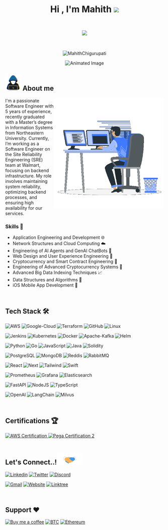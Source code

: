 <h1 align="center"><b>Hi , I'm Mahith </b><img src="https://media.giphy.com/media/hvRJCLFzcasrR4ia7z/giphy.gif" width="35"></h1>

<br>

<p align="center">
  <a href="https://github.com/DenverCoder1/readme-typing-svg"><img src="https://readme-typing-svg.herokuapp.com?font=Time+New+Roman&color=cyan&size=25&center=true&vCenter=true&width=600&height=100&pause=1000&lines=Husky+🐾+from+Northeastern+University;Masters+in+Information+Systems+🎓;Software+Engineer+at+Walmart+🔆"></a>
</p>

<br>

<p align="center"> 
	<img src="https://komarev.com/ghpvc/?username=MahithChigurupati&label=Profile%20views&color=0047AB&style=plastic?" alt="MahithChigurupati" height="25px" width="160px"/> 
</p>

<div align="center">
    <img src="https://user-images.githubusercontent.com/73097560/115834477-dbab4500-a447-11eb-908a-139a6edaec5c.gif" alt="Animated Image">
</div>

## <img src="./assets/about_me.gif" width="50px"> About me

<div align="center">
    <img align="right" src="./assets/Right_Side.gif" width="350px">
</div>
I'm a passionate Software Engineer with 5 years of experience, recently graduated with a Master’s degree in Information Systems from Northeastern University. Currently, I’m working as a Software Engineer on the Site Reliability Engineering (SRE) team at Walmart, focusing on backend infrastructure. My role involves maintaining system reliability, optimizing backend processes, and ensuring high availability for our services.

### Skills 🚀</b>

- Application Engineering and Development 🌐
- Network Structures and Cloud Computing ☁️
- Engineering of AI Agents and GenAI ChatBots 🤖
- Web Design and User Experience Engineering 🎨
- Cryptocurrency and Smart Contract Engineering 💱
- Engineering of Advanced Cryptocurrency Systems 🚀
- Advanced Big Data Indexing Techniques 📈
- Data Structures and Algorithms 🧠
- iOS Mobile App Development 📱

<br>

## Tech Stack 🛠️

![AWS](https://img.shields.io/badge/Amazon_AWS-232F3E?style=for-the-badge&logo=amazon-aws&logoColor=white)
![Google-Cloud](https://img.shields.io/badge/Google%20Cloud-4285F4.svg?style=for-the-badge&logo=Google-Cloud&logoColor=white)
![Terraform](https://img.shields.io/badge/terraform-%235835CC.svg?style=for-the-badge&logo=terraform&logoColor=white)
![GitHub](https://img.shields.io/badge/GitHub-100000?style=for-the-badge&logo=github&logoColor=white)
![Linux](https://img.shields.io/badge/Linux-FCC624.svg?style=for-the-badge&logo=Linux&logoColor=black)

![Jenkins](https://img.shields.io/badge/Jenkins-D24939.svg?style=for-the-badge&logo=Jenkins&logoColor=white)
![Kubernetes](https://img.shields.io/badge/Kubernetes-326CE5.svg?style=for-the-badge&logo=Kubernetes&logoColor=white)
![Docker](https://img.shields.io/badge/Docker-2496ED.svg?style=for-the-badge&logo=Docker&logoColor=white)
![Apache-Kafka](https://img.shields.io/badge/Apache%20Kafka-231F20.svg?style=for-the-badge&logo=Apache-Kafka&logoColor=white)
![Helm](https://img.shields.io/badge/Helm-0F1689.svg?style=for-the-badge&logo=Helm&logoColor=white)

![Python](https://img.shields.io/badge/Python%20-%2314354C.svg?style=for-the-badge&logo=python&logoColor=white)
![Go](https://img.shields.io/badge/Go-00ADD8?style=for-the-badge&logo=go&logoColor=white)
![JavaScript](https://img.shields.io/badge/JavaScript-F7DF1E?style=for-the-badge&logo=JavaScript&logoColor=white)
![Java](https://img.shields.io/badge/Java-ED8B00?style=for-the-badge&logo=openjdk&logoColor=white)
![Solidity](https://img.shields.io/badge/Solidity-e6e6e6?style=for-the-badge&logo=solidity&logoColor=black)

![PostgreSQL](https://img.shields.io/badge/PostgreSQL-316192?style=for-the-badge&logo=postgresql&logoColor=white)
![MongoDB](https://img.shields.io/badge/MongoDB-4EA94B?style=for-the-badge&logo=mongodb&logoColor=white)
![Reddis](https://img.shields.io/badge/Redis-DC382D.svg?style=for-the-badge&logo=Redis&logoColor=white)
![RabbitMQ](https://img.shields.io/badge/RabbitMQ-FF6600.svg?style=for-the-badge&logo=RabbitMQ&logoColor=white)

![React](https://img.shields.io/badge/React-20232A?style=for-the-badge&logo=react&logoColor=61DAFB)
![Next](https://img.shields.io/badge/Next.js-000?logo=nextdotjs&logoColor=fff&style=for-the-badge)
![Tailwind](https://img.shields.io/badge/Tailwind_CSS-38B2AC?style=for-the-badge&logo=tailwind-css&logoColor=white)
![Swift](https://img.shields.io/badge/Swift-FA7343?style=for-the-badge&logo=swift&logoColor=white)

![Prometheus](https://img.shields.io/badge/Prometheus-E6522C?style=for-the-badge&logo=Prometheus&logoColor=white)
![Grafana](https://img.shields.io/badge/grafana-%23F46800.svg?style=for-the-badge&logo=grafana&logoColor=white)
![Elasticsearch](https://img.shields.io/badge/elasticsearch-%230377CC.svg?style=for-the-badge&logo=elasticsearch&logoColor=white)

![FastAPI](https://img.shields.io/badge/FastAPI-009688.svg?style=for-the-badge&logo=FastAPI&logoColor=white)
![NodeJS](https://img.shields.io/badge/Node.js-339933.svg?style=for-the-badge&logo=nodedotjs&logoColor=white)
![TypeScript](https://img.shields.io/badge/TypeScript-007ACC?style=for-the-badge&logo=typescript&logoColor=white)

![OpenAI](https://img.shields.io/badge/OpenAI-412991.svg?style=for-the-badge&logo=OpenAI&logoColor=white)
![LangChain](https://img.shields.io/badge/LangChain-1C3C3C.svg?style=for-the-badge&logo=LangChain&logoColor=white)
![Milvus](https://img.shields.io/badge/Milvus-00A1EA.svg?style=for-the-badge&logo=Milvus&logoColor=white)

<br>

## Certifications 🏆

<a href="https://cp.certmetrics.com/amazon/en/public/verify/credential/6e4240e09b414a7ea2b76a3e850fd7ab" target="_blank">
    <img src="https://images.credly.com/size/680x680/images/0e284c3f-5164-4b21-8660-0d84737941bc/image.png" alt="AWS Certification" width="150" height="150">
</a>

<a href="https://academy.pega.com/verify-certification?email=mahithchigurupati%40gmail.com" target="_blank">
    <img src="https://academy.pega.com/sites/default/files/styles/480/public/media/images/2024-08/CSSA_0.png?itok=M3OOg2xf" alt="Pega Certification 2" width="150" height="150">
</a>

<br>

<!--- 

<img src="https://media.giphy.com/media/iY8CRBdQXODJSCERIr/giphy.gif" width="35"><b> Github Stats </b>

<br>

<div>
  <a href="https://github.com/MahithChigurupati/">
    <img src="https://github-readme-stats.vercel.app/api/top-langs?username=MahithChigurupati&show_icons=true&locale=en&layout=compact&line_height=20&title_color=7A7ADB&icon_color=2234AE&text_color=D3D3D3&bg_color=0,000000,130F40" width="375" height="200" alt="MahithChigurupati"/>
  </a>

  <a href="https://github.com/MahithChigurupati/">
    <img src="https://github-readme-stats.vercel.app/api?username=MahithChigurupati&include_all_commits=true&count_private=true&show_icons=true&line_height=20&title_color=7A7ADB&icon_color=2234AE&text_color=D3D3D3&bg_color=0,000000,130F40" width="450" height="200"/>
  </a>
</div> 
      
<br>
-->
<br>

## <b> Let's Connect..!</b><img src="./assets/handshake.gif" width="80">

[![Linkedin](https://img.shields.io/badge/LinkedIn-0077B5?style=for-the-badge&logo=linkedin&logoColor=white)](https://www.linkedin.com/in/mahith-chigurupati)
[![Twitter](https://img.shields.io/badge/Twitter-1DA1F2?style=for-the-badge&logo=twitter&logoColor=white)](https://twitter.com/0xmahith)
[![Discord](https://img.shields.io/badge/Discord-7289DA?style=for-the-badge&logo=discord&logoColor=white)](https://discord.com/users/mahithchigurupati)

[![Gmail](https://img.shields.io/badge/Gmail-D14836?style=for-the-badge&logo=gmail&logoColor=white)](mailto:saimahith.chigurupati@gmail.com)
[![Website](https://img.shields.io/badge/website-000000?style=for-the-badge&logo=About.me&logoColor=white)](https://mahithchigurupati.me)
[![Linktree](https://img.shields.io/badge/linktree-39E09B?style=for-the-badge&logo=linktree&logoColor=white)](https://linktr.ee/mahithchigurupati/)

<br>

## <b>Support ❤️️ </b>

[![Buy me a coffee](https://img.shields.io/badge/Buy_Me_A_Coffee-FFDD00?style=for-the-badge&logo=buy-me-a-coffee&logoColor=black)](https://bmc.link/mahithch)
[![BTC](https://img.shields.io/badge/Bitcoin-F7931A?logo=bitcoin&logoColor=fff&style=for-the-badge)](https://blockchair.com/bitcoin/address/bc1qw7fuw9hxppftnh6v027n67xvvth6ah37mhzraw)
[![Ethereum](https://img.shields.io/badge/Ethereum-3C3C3D?logo=ethereum&logoColor=fff&style=for-the-badge)](https://app.ens.domains/mahithchigurupati.eth)

<br>
